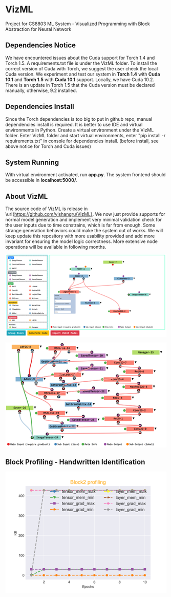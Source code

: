 # VizML
Project for CS8803 ML System - Visualized Programming with Block Abstraction for Neural Network

## Dependencies Notice
We have encountered issues about the Cuda support for Torch 1.4 and Torch 1.5. A requirements.txt file is under the VizML folder. 
To install the correct version of Cuda with Torch, we suggest the user check the local Cuda version. We experiment and test our system in **Torch 1.4** with **Cuda 10.1** and **Torch 1.5** with **Cuda 10.1** support. Locally, we have Cuda 10.2. 
There is an update in Torch 1.5 that the Cuda version must be declared manually, otherwise, 9.2 installed.

## Dependencies Install
Since the Torch dependencies is too big to put in github repo, manual dependencies install is required. It is better to use IDE and virtual environments in Python.
Create a virtual environment under the VizML folder. Enter VizML folder and start virtual environments, enter "pip install -r requirements.txt" in console for dependencies install. (before install, see above notice for Torch and Cuda issues)

## System Running
With virtual environment activated, run **app.py**. The system frontend should be accessible in **localhost:5000/**.

## About VizML
The source code of VizML is release in \url{https://github.com/yishangru/VizML}. We now just provide supports for normal model generation and implement very minimal validation check for the user inputs due to time constrains, which is far from enough. Some strange generation behaviors could make the system out of works. We will keep update this repository with more usability provided and add more invariant for ensuring the model logic correctness. More extensive node operations will be available in following months.

![Program Screenshot](/screenshot/front.PNG)


![Program Screenshot](/screenshot/style.PNG)


## Block Profiling - Handwritten Identification
![Program Screenshot](/screenshot/profile.png)
